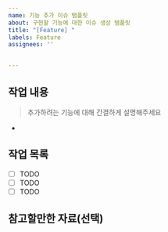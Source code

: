 ```yaml
---
name: 기능 추가 이슈 탬플릿
about: 구현할 기능에 대한 이슈 생성 탬플릿
title: "[Feature] "
labels: Feature
assignees: ''


---
```


## 작업 내용
> 추가하려는 기능에 대해 간결하게 설명해주세요

- 

## 작업 목록

- [ ] TODO
- [ ] TODO
- [ ] TODO

## 참고할만한 자료(선택)
